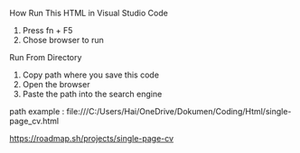 How Run This HTML
in Visual Studio Code
1. Press fn + F5
2. Chose browser to run

Run From Directory
1. Copy path where you save this code
2. Open the browser
3. Paste the path into the search engine

path example : file:///C:/Users/Hai/OneDrive/Dokumen/Coding/Html/single-page_cv.html

https://roadmap.sh/projects/single-page-cv

